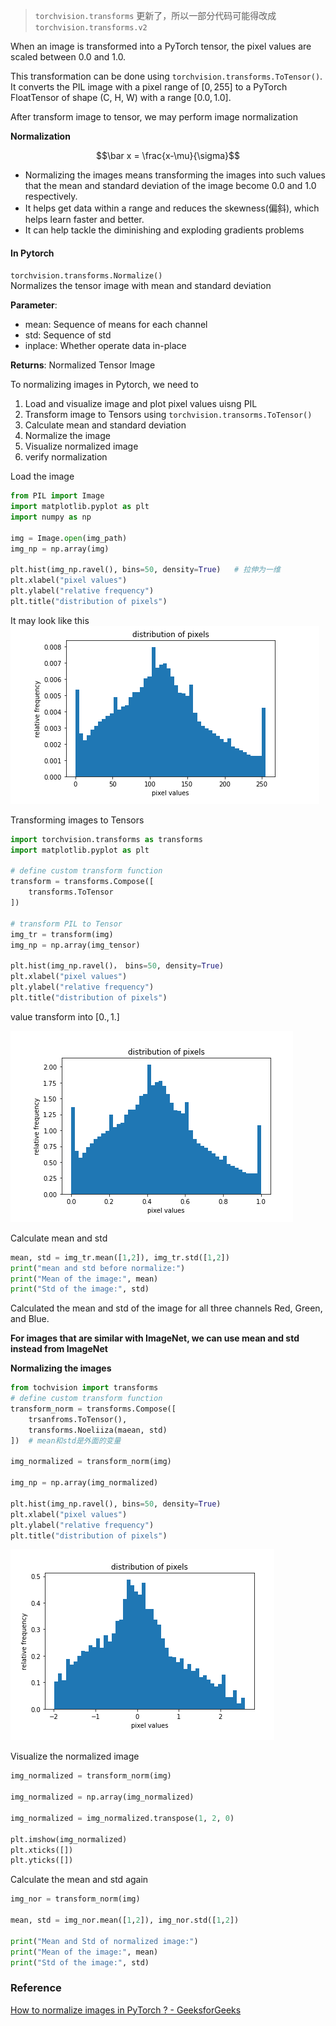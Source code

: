 > `torchvision.transforms` 更新了，所以一部分代码可能得改成`torchvision.transforms.v2`  

When an image is transformed into a PyTorch tensor, the pixel values are scaled between 0.0 and 1.0.  

This transformation can be done using `torchvision.transforms.ToTensor()`. It converts the PIL image with a pixel range of $[0, 255]$ to a PyTorch FloatTensor of shape (C, H, W) with a range $[0.0, 1.0]$.   

After transform image to tensor, we may perform image normalization   

**Normalization**   

$$\bar x = \frac{x-\mu}{\sigma}$$    

- Normalizing the images means transforming the images into such values that the mean and standard deviation of the image become 0.0 and 1.0 respectively.   
- It helps get data within a range and reduces the skewness(偏斜), which helps learn faster and better.  
- It can help tackle the diminishing and exploding gradients problems

#### In Pytorch

`torchvision.transforms.Normalize()`  
Normalizes the tensor image with mean and standard deviation  

**Parameter**: 
- mean: Sequence of means for each channel
- std:  Sequence of std
- inplace: Whether operate data in-place

**Returns**:  Normalized Tensor Image  

To normalizing images in Pytorch, we need to   
1. Load and visualize image and plot pixel values uisng PIL
2. Transform image to Tensors using `torchvision.transorms.ToTensor()`
3. Calculate mean and standard deviation
4. Normalize the image
5. Visualize normalized image
6. verify normalization


Load the image  
```python
from PIL import Image
import matplotlib.pyplot as plt
import numpy as np

img = Image.open(img_path)
img_np = np.array(img)

plt.hist(img_np.ravel(), bins=50, density=True)   # 拉伸为一维
plt.xlabel("pixel values")
plt.ylabel("relative frequency")
plt.title("distribution of pixels")
```

It may look like this   
![Pasted image 20240916085717](https://raw.githubusercontent.com/Emisaber/pic_obsidian/main/Pasted%20image%2020240916085717.png)  


Transforming images to Tensors  
```python
import torchvision.transforms as transforms
import matplotlib.pyplot as plt

# define custom transform function
transform = transforms.Compose([
	transforms.ToTensor
])

# transform PIL to Tensor
img_tr = transform(img)
img_np = np.array(img_tensor)

plt.hist(img_np.ravel()， bins=50, density=True)
plt.xlabel("pixel values")
plt.ylabel("relative frequency")
plt.title("distribution of pixels")
```

value transform into $[0., 1.]$  

![Pasted image 20240916090506](https://raw.githubusercontent.com/Emisaber/pic_obsidian/main/Pasted%20image%2020240916090506.png)  

Calculate mean and std  
```python
mean, std = img_tr.mean([1,2]), img_tr.std([1,2])
print("mean and std before normalize:")
print("Mean of the image:", mean)
print("Std of the image:", std)
```

Calculated the mean and std of the image for all three channels Red, Green, and Blue.   

**For images that are similar with ImageNet, we can use mean and std instead  from ImageNet**    


**Normalizing the images**  
```python
from tochvision import transforms
# define custom transform function
transform_norm = transforms.Compose([
	trsanfroms.ToTensor(),
	transforms.Noeliiza(maean, std)
])  # mean和std是外面的变量

img_normalized = transform_norm(img)
 
img_np = np.array(img_normalized)

plt.hist(img_np.ravel(), bins=50, density=True)
plt.xlabel("pixel values")
plt.ylabel("relative frequency")
plt.title("distribution of pixels")
```

![Pasted image 20240916093018](https://raw.githubusercontent.com/Emisaber/pic_obsidian/main/Pasted%20image%2020240916093018.png)  


Visualize the normalized image   
```python
img_normalized = transform_norm(img)

img_normalized = np.array(img_normalized)

img_normalized = img_normalized.transpose(1, 2, 0)

plt.imshow(img_normalized)
plt.xticks([])
plt.yticks([])
```


Calculate the mean and std again  
```python
img_nor = transform_norm(img)

mean, std = img_nor.mean([1,2]), img_nor.std([1,2])

print("Mean and Std of normalized image:")
print("Mean of the image:", mean)
print("Std of the image:", std)
```


### Reference

[How to normalize images in PyTorch ? - GeeksforGeeks](https://www.geeksforgeeks.org/how-to-normalize-images-in-pytorch/)

